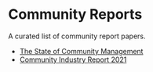 # Community Reports

A curated list of community report papers.

- [The State of Community Management](https://communityroundtable.com/what-we-do/research/the-state-of-community-management/)
- [Community Industry Report 2021](https://go.bevy.com/rs/825-PYC-046/images/CommunityIndustryReport2021.pdf)
